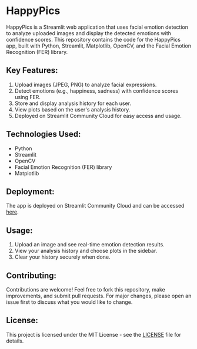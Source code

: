 # HappyPics

HappyPics is a Streamlit web application that uses facial emotion detection to analyze uploaded images and display the detected emotions with confidence scores. This repository contains the code for the HappyPics app, built with Python, Streamlit, Matplotlib, OpenCV, and the Facial Emotion Recognition (FER) library.

## Key Features:
1. Upload images (JPEG, PNG) to analyze facial expressions.
2. Detect emotions (e.g., happiness, sadness) with confidence scores using FER.
3. Store and display analysis history for each user.
4. View plots based on the user's analysis history.
5. Deployed on Streamlit Community Cloud for easy access and usage.
   
## Technologies Used:
- Python
- Streamlit
- OpenCV
- Facial Emotion Recognition (FER) library
- Matplotlib
  
## Deployment:
The app is deployed on Streamlit Community Cloud and can be accessed [here](https://happypics-qtrplvnyyzzdtbeboj7kks.streamlit.app/).

## Usage:
1. Upload an image and see real-time emotion detection results.
2. View your analysis history and choose plots in the sidebar.
3. Clear your history securely when done.
   
## Contributing:
Contributions are welcome! Feel free to fork this repository, make improvements, and submit pull requests. For major changes, please open an issue first to discuss what you would like to change.

## License:
This project is licensed under the MIT License - see the [LICENSE](LICENSE) file for details.
